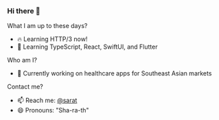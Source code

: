 ### Hi there 👋

What I am up to these days?
- 🔥 Learning HTTP/3 now!
- 🌱 Learning TypeScript, React, SwiftUI, and Flutter

Who am I?
- 🔭 Currently working on healthcare apps for Southeast Asian markets

Contact me?
- 📫 Reach me: [@sarat](https://twitter.com/sarat)
- 😄 Pronouns: "Sha-ra-th"
